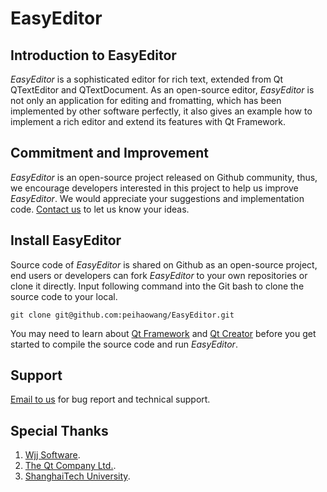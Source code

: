 
# EasyEditor

## Introduction to EasyEditor
*EasyEditor* is a sophisticated editor for rich text, extended from Qt QTextEditor and QTextDocument. As an open-source editor, *EasyEditor* is not only an application for editing and fromatting, which has been implemented by other software perfectly, it also gives an example how to implement a rich editor and extend its features with Qt Framework.

## Commitment and Improvement
*EasyEditor* is an open-source project released on Github community, thus, we encourage developers interested in this project to help us improve *EasyEditor*. We would appreciate your suggestions and implementation code.
[Contact us](mailto:wangpeihao@gmail.com) to let us know your ideas.

## Install EasyEditor
Source code of *EasyEditor* is shared on Github as an open-source project, end users or developers can fork *EasyEditor* to your own repositories or clone it directly. Input following command into the Git bash to clone the source code to your local.
```
git clone git@github.com:peihaowang/EasyEditor.git
```

You may need to learn about [Qt Framework](http://doc.qt.io/qt-5/) and [Qt Creator](http://doc.qt.io/qtcreator/index.html) before you get started to compile the source code and run *EasyEditor*.

## Support
[Email to us](mailto:wangpeihao@gmail.com) for bug report and technical support.

## Special Thanks
1. [Wjj Software](http://www.wjjsoft.com).
2. [The Qt Company Ltd.](http://www.qt.io/).
3. [ShanghaiTech University](http://www.shanghaitech.edu.cn/).